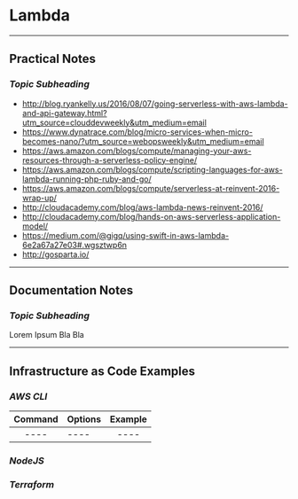 # Lambda

---

## Practical Notes

### *Topic Subheading*
- http://blog.ryankelly.us/2016/08/07/going-serverless-with-aws-lambda-and-api-gateway.html?utm_source=clouddevweekly&utm_medium=email
- https://www.dynatrace.com/blog/micro-services-when-micro-becomes-nano/?utm_source=webopsweekly&utm_medium=email
- https://aws.amazon.com/blogs/compute/managing-your-aws-resources-through-a-serverless-policy-engine/
- https://aws.amazon.com/blogs/compute/scripting-languages-for-aws-lambda-running-php-ruby-and-go/
- https://aws.amazon.com/blogs/compute/serverless-at-reinvent-2016-wrap-up/
- http://cloudacademy.com/blog/aws-lambda-news-reinvent-2016/
- http://cloudacademy.com/blog/hands-on-aws-serverless-application-model/
- https://medium.com/@gigq/using-swift-in-aws-lambda-6e2a67a27e03#.wgsztwp6n
- http://gosparta.io/

---

## Documentation Notes

### *Topic Subheading*

Lorem Ipsum Bla Bla

---

## Infrastructure as Code Examples

### *AWS CLI*

| Command        | Options      | Example  |
| :-------------:|------------- | :-----:  |
| ---- | ---- | ---- |

### *NodeJS*

### *Terraform*

